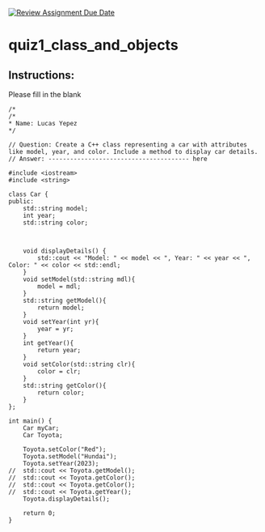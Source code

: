 [![Review Assignment Due Date](https://classroom.github.com/assets/deadline-readme-button-24ddc0f5d75046c5622901739e7c5dd533143b0c8e959d652212380cedb1ea36.svg)](https://classroom.github.com/a/tYncE4AO)
# quiz1_class_and_objects

## Instructions:
Please fill in the blank
```cplus
/*
/*
* Name: Lucas Yepez
*/

// Question: Create a C++ class representing a car with attributes like model, year, and color. Include a method to display car details.
// Answer: --------------------------------------- here

#include <iostream>
#include <string>

class Car {
public:
    std::string model;
    int year;
    std::string color;
    


    void displayDetails() {
        std::cout << "Model: " << model << ", Year: " << year << ", Color: " << color << std::endl;
    }
    void setModel(std::string mdl){
    	model = mdl;
    }
    std::string getModel(){
    	return model;
    }
    void setYear(int yr){
    	year = yr;
    }
    int getYear(){
    	return year;
    }
    void setColor(std::string clr){
    	color = clr;
    }
    std::string getColor(){
    	return color;
    }
};

int main() {
    Car myCar;
    Car Toyota;

	Toyota.setColor("Red");
	Toyota.setModel("Hundai");
	Toyota.setYear(2023);
//	std::cout << Toyota.getModel();
//	std::cout << Toyota.getColor();
//	std::cout << Toyota.getColor();
//	std::cout << Toyota.getYear();
	Toyota.displayDetails();

    return 0;
}

```
